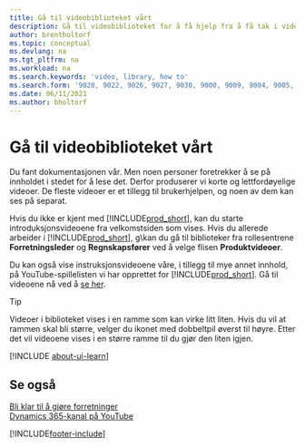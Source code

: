 ```yaml
---
title: Gå til videobiblioteket vårt
description: Gå til videobiblioteket for å få hjelp fra å få tak i videoer for å komme i gang som viser vanlige veiledningsoppgaver og produktvideoer om emner.
author: brentholtorf
ms.topic: conceptual
ms.devlang: na
ms.tgt_pltfrm: na
ms.workload: na
ms.search.keywords: 'video, library, how to'
ms.search.form: '9020, 9022, 9026, 9027, 9030, 9000, 9009, 9004, 9005, 9024, 9006, 9007, 9010, 9016, 9017'
ms.date: 06/11/2021
ms.author: bholtorf
---
```

# <a name="visit-our-video-library"></a><a name="visit-our-video-library"></a><a name="visit-our-video-library"></a>Gå til videobiblioteket vårt

Du fant dokumentasjonen vår. Men noen personer foretrekker å se på innholdet i stedet for å lese det. Derfor produserer vi korte og lettfordøyelige videoer. De fleste videoer er et tillegg til brukerhjelpen, og noen av dem kan ses på separat.  

Hvis du ikke er kjent med [!INCLUDE[prod_short](includes/prod_short.md)], kan du starte introduksjonsvideoene fra velkomstsiden som vises. Hvis du allerede arbeider i [!INCLUDE[prod_short](includes/prod_short.md)], g\kan du gå til biblioteker fra rollesentrene **Forretningsleder** og **Regnskapsfører** ved å velge flisen **Produktvideoer**.  

Du kan også vise instruksjonsvideoene våre, i tillegg til mye annet innhold, på YouTube-spillelisten vi har opprettet for [!INCLUDE[prod_short](includes/prod_short.md)]. Gå til videoene nå ved å [se her](https://go.microsoft.com/fwlink/?linkid=851533).

> [!Tip]  
> Videoer i biblioteket vises i en ramme som kan virke litt liten. Hvis du vil at rammen skal bli større, velger du ikonet med dobbeltpil øverst til høyre. Etter det vil videoene vises i en større ramme til du gjør den liten igjen.

[!INCLUDE [about-ui-learn](includes/about-ui-learn.md)]

## <a name="see-also"></a><a name="see-also"></a><a name="see-also"></a>Se også

[Bli klar til å gjøre forretninger](ui-get-ready-business.md)  
[Dynamics 365-kanal på YouTube](https://www.youtube.com/channel/UCJGCg4rB3QSs8y_1FquelBQ)  


[!INCLUDE[footer-include](includes/footer-banner.md)]

